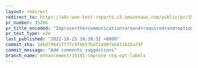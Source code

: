 ```yaml
---
layout: redirect
redirect_to: https://a8c-woo-test-reports.s3.amazonaws.com/public/pr/35266/e2e/index.html
pr_number: 35266
pr_title_encoded: "Improve+the+communication+around+required+and+optional"
pr_test_type: e2e
last_published: "2022-10-25 16:10:32 +0000"
commit_sha: 146d796417f7fc9fbb57bdf2a98fa6411b16a79f
commit_message: "Add comments suggestions"
branch_name: enhancement/35191-improve-req-opt-labels
---
```

